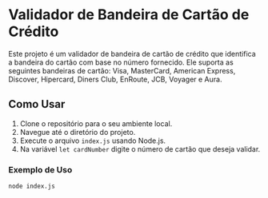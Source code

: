 # Validador de Bandeira de Cartão de Crédito

Este projeto é um validador de bandeira de cartão de crédito que identifica a bandeira do cartão com base no número fornecido. Ele suporta as seguintes bandeiras de cartão: Visa, MasterCard, American Express, Discover, Hipercard, Diners Club, EnRoute, JCB, Voyager e Aura.

## Como Usar

1. Clone o repositório para o seu ambiente local.
2. Navegue até o diretório do projeto.
3. Execute o arquivo `index.js` usando Node.js.
4. Na variável `let cardNumber` digite o número de cartão que deseja validar.

### Exemplo de Uso

```sh
node index.js
```
